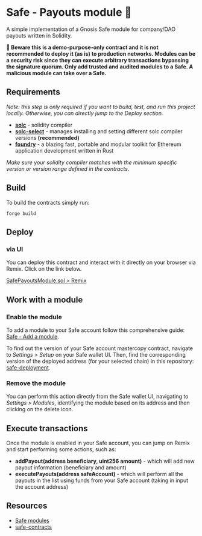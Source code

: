 # Safe - Payouts module 💸

A simple implementation of a Gnosis Safe module for company/DAO payouts written in Solidity.

**🚨 Beware this is a demo-purpose-only contract and it is not recommended to deploy it (as is) to production networks. Modules can be a security risk since they can execute arbitrary transactions bypassing the signature quorum. Only add trusted and audited modules to a Safe. A malicious module can take over a Safe.**

## Requirements

_Note: this step is only required if you want to build, test, and run this project locally. Otherwise, you can directly jump to the Deploy section._

- [**solc**](https://github.com/ethereum/solidity/) - solidity compiler
- [**solc-select**](https://github.com/crytic/solc-select) - manages installing and setting different solc compiler versions **(recommended)**
- [**foundry**](https://github.com/foundry-rs/foundry) - a blazing fast, portable and modular toolkit for Ethereum application development written in Rust

_Make sure your solidity compiler matches with the minimum specific version or version range defined in the contracts._

## Build

To build the contracts simply run:

```shell
forge build
```

## Deploy

### via UI

You can deploy this contract and interact with it directly on your browser via Remix. Click on the link below.

[SafePayoutsModule.sol > Remix](https://remix.ethereum.org/#url=https://github.com/czar0/safe-payouts-module/blob/main/src/SafePayoutsModule.sol)

## Work with a module

### Enable the module

To add a module to your Safe account follow this comprehensive guide: [Safe - Add a module](https://help.safe.global/en/articles/40826-add-a-module).

To find out the version of your Safe account mastercopy contract, navigate to _Settings > Setup_ on your Safe wallet UI. Then, find the corresponding version of the deployed address (for your selected chain) in this repository: [safe-deployment](https://github.com/safe-global/safe-deployments/tree/main/src/assets).

### Remove the module

You can perform this action directly from the Safe wallet UI, navigating to _Settings > Modules_, identifying the module based on its address and then clicking on the delete icon.

## Execute transactions

Once the module is enabled in your Safe account, you can jump on Remix and start performing some actions, such as:

- **addPayout(address beneficiary, uint256 amount)** - which will add new payout information (beneficiary and amount)
- **executePayouts(address safeAccount)** - which will perform all the payouts in the list using funds from your Safe account (taking in input the account address)

## Resources

- [Safe modules](https://docs.safe.global/safe-smart-account/modules)
- [safe-contracts](https://github.com/safe-global/safe-contracts)